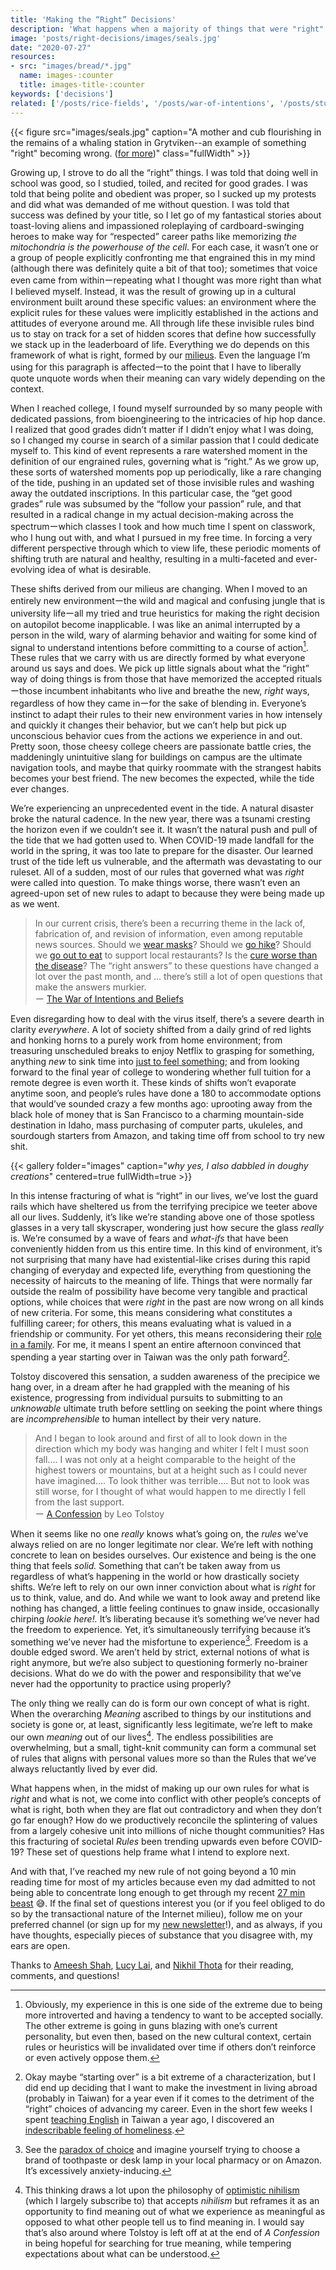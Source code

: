 ```yaml
---
title: 'Making the “Right” Decisions'
description: 'What happens when a majority of things that were "right" are now wrong?'
image: 'posts/right-decisions/images/seals.jpg'
date: "2020-07-27"
resources: 
- src: "images/bread/*.jpg"
  name: images-:counter
  title: images-title-:counter
keywords: ['decisions']
related: ['/posts/rice-fields', '/posts/war-of-intentions', '/posts/student-to-teacher']
---
```


{{< figure src="images/seals.jpg" caption="A mother and cub flourishing in the remains of a whaling station in Grytviken--an example of something \"right\" becoming wrong. ([for more](https://www.instagram.com/spencerchang.photography/))" class="fullWidth" >}}

Growing up, I strove to do all the “right” things. I was told that doing well in school was good, so I studied, toiled, and recited for good grades. I was told that being polite and obedient was proper, so I sucked up my protests and did what was demanded of me without question. I was told that success was defined by your title, so I let go of my fantastical stories about toast-loving aliens and impassioned roleplaying of cardboard-swinging heroes to make way for “respected” career paths like memorizing *the mitochondria is the powerhouse of the cell*. For each case, it wasn’t one or a group of people explicitly confronting me that engrained this in my mind (although there was definitely quite a bit of that too); sometimes that voice even came from withinーrepeating what I thought was more right than what I believed myself. Instead, it was the result of growing up in a cultural environment built around these specific values: an environment where the explicit rules for these values were implicitly established in the actions and attitudes of everyone around me. All through life these invisible rules bind us to stay on track for a set of hidden scores that define how successfully we stack up in the leaderboard of life. Everything we do depends on this framework of what is right, formed by our [milieus](https://www.wineverygame.com/words/milieu.html). Even the language I’m using for this paragraph is affectedーto the point that I have to liberally quote unquote words when their meaning can vary widely depending on the context.

When I reached college, I found myself surrounded by so many people with dedicated passions, from bioengineering to the intricacies of hip hop dance. I realized that good grades didn’t matter if I didn’t enjoy what I was doing, so I changed my course in search of a similar passion that I could dedicate myself to. This kind of event represents a rare watershed moment in the definition of our engrained rules, governing what is “right.” As we grow up, these sorts of watershed moments pop up periodically, like a rare changing of the tide, pushing in an updated set of those invisible rules and washing away the outdated inscriptions. In this particular case, the “get good grades” rule was subsumed by the “follow your passion” rule, and that resulted in a radical change in my actual decision-making across the spectrumーwhich classes I took and how much time I spent on classwork, who I hung out with, and what I pursued in my free time. In forcing a very different perspective through which to view life, these periodic moments of shifting truth are natural and healthy, resulting in a multi-faceted and ever-evolving idea of what is desirable.

These shifts derived from our milieus are changing. When I moved to an entirely new environmentーthe wild and magical and confusing jungle that is university lifeーall my tried and true heuristics for making the right decision on autopilot become inapplicable. I was like an animal interrupted by a person in the wild, wary of alarming behavior and waiting for some kind of signal to understand intentions before committing to a course of action[^1]. These rules that we carry with us are directly formed by what everyone around us says and does. We pick up little signals about what the “right” way of doing things is from those that have memorized the accepted ritualsーthose incumbent inhabitants who live and breathe the new, *right* ways, regardless of how they came inーfor the sake of blending in. Everyone’s instinct to adapt their rules to their new environment varies in how intensely and quickly it changes their behavior, but we can’t help but pick up unconscious behavior cues from the actions we experience in and out. Pretty soon, those cheesy college cheers are passionate battle cries, the maddeningly unintuitive slang for buildings on campus are the ultimate navigation tools, and maybe that quirky roommate with the strangest habits becomes your best friend. The new becomes the expected, while the tide ever changes.

[^1]: Obviously, my experience in this is one side of the extreme due to being more introverted and having a tendency to want to be accepted socially. The other extreme is going in guns blazing with one’s current personality, but even then, based on the new cultural context, certain rules or heuristics will be invalidated over time if others don’t reinforce or even actively oppose them.

We’re experiencing an unprecedented event in the tide. A natural disaster broke the natural cadence. In the new year, there was a tsunami cresting the horizon even if we couldn’t see it. It wasn’t the natural push and pull of the tide that we had gotten used to. When COVID-19 made landfall for the world in the spring, it was too late to prepare for the disaster. Our learned trust of the tide left us vulnerable, and the aftermath was devastating to our ruleset. All of a sudden, most of our rules that governed what was *right* were called into question. To make things worse, there wasn’t even an agreed-upon set of new rules to adapt to because they were being made up as we went.

> In our current crisis, there’s been a recurring theme in the lack of, fabrication of, and revision of information, even among reputable news sources. Should we [wear masks](https://www.theatlantic.com/health/archive/2020/04/coronavirus-pandemic-airborne-go-outside-masks/609235/)? Should we [go hike](https://www.cnn.com/travel/article/hiking-beach-coronavirus/index.html)? Should we [go out to eat](https://www.click2houston.com/news/local/2020/02/24/heres-how-you-can-show-your-support-for-chinatown-and-get-a-free-beer/) to support local restaurants? Is the [cure worse than the disease](https://www.nytimes.com/2020/03/07/world/asia/china-coronavirus-cost.html)? The “right answers” to these questions have changed a lot over the past month, and ... there’s still a lot of open questions that make the answers murkier.\
> ー [The War of Intentions and Beliefs](/posts/war-of-intentions/)

Even disregarding how to deal with the virus itself, there’s a severe dearth in clarity *everywhere*. A lot of society shifted from a daily grind of red lights and honking horns to a purely work from home environment; from treasuring unscheduled breaks to enjoy Netflix to grasping for something, anything *new* to sink time into [just to feel something](https://www.vox.com/the-highlight/2020/5/19/21221008/how-to-bake-bread-pandemic-yeast-flour-baking-ken-forkish-claire-saffitz); and from looking forward to the final year of college to wondering whether full tuition for a remote degree is even worth it. These kinds of shifts won’t evaporate anytime soon, and people’s rules have done a 180 to accommodate options that would’ve sounded crazy a few months ago: uprooting away from the black hole of money that is San Francisco to a charming mountain-side destination in Idaho, mass purchasing of computer parts, ukuleles, and sourdough starters from Amazon, and taking time off from school to try new shit.

{{< gallery folder="images" caption="*why yes, I also dabbled in doughy creations*" centered=true fullWidth=true >}}

In this intense fracturing of what is “right” in our lives, we’ve lost the guard rails which have sheltered us from the terrifying precipice we teeter above all our lives. Suddenly, it’s like we’re standing above one of those spotless glasses in a very tall skyscraper, wondering just how secure the glass *really* is. We’re consumed by a wave of fears and *what-ifs* that have been conveniently hidden from us this entire time. In this kind of environment, it’s not surprising that many have had existential-like crises during this rapid changing of everyday and expected life, everything from questioning the necessity of haircuts to the meaning of life. Things that were normally far outside the realm of possibility have become very tangible and practical options, while choices that were *right* in the past are now wrong on all kinds of new criteria. For some, this means considering what constitutes a fulfilling career; for others, this means evaluating what is valued in a friendship or community. For yet others, this means reconsidering their [role in a family](https://www.nytimes.com/2020/05/16/world/asia/coronavirus-japan-household-work.html). For me, it means I spent an entire afternoon convinced that spending a year starting over in Taiwan was the only path forward[^2].

[^2]: Okay maybe “starting over” is a bit extreme of a characterization, but I did end up deciding that I want to make the investment in living abroad (probably in Taiwan) for a year even if it comes to the detriment of the “right” choices of advancing my career. Even in the short few weeks I spent [teaching English](/posts/student-to-teacher) in Taiwan a year ago, I discovered an [indescribable feeling of homeliness](/posts/rice-fields/).

Tolstoy discovered this sensation, a sudden awareness of the precipice we hang over, in a dream after he had grappled with the meaning of his existence, progressing from individual pursuits to submitting to an *unknowable* ultimate truth before settling on seeking the point where things are *incomprehensible* to human intellect by their very nature.

> And I began to look around and first of all to look down in the direction which my body was hanging and whiter I felt I must soon fall.... I was not only at a height comparable to the height of the highest towers or mountains, but at a height such as I could never have imagined.... To look thither was terrible.... But not to look was still worse, for I thought of what would happen to me directly I fell from the last support.\
> ー [A Confession](https://www.goodreads.com/book/show/26244.A_Confession) by Leo Tolstoy

When it seems like no one *really* knows what’s going on, the *rules* we’ve always relied on are no longer legitimate nor clear. We’re left with nothing concrete to lean on besides ourselves. Our existence and being is the one thing that feels *solid.* Something that can’t be taken away from us regardless of what’s happening in the world or how drastically society shifts. We’re left to rely on our own inner conviction about what is *right* for us to think, value, and do. And while we want to look away and pretend like nothing has changed, a little feeling continues to gnaw inside, occasionally chirping *lookie here!.* It’s liberating because it’s something we’ve never had the freedom to experience. Yet, it’s simultaneously terrifying because it’s something we’ve never had the misfortune to experience[^3]. Freedom is a double edged sword. We aren’t held by strict, external notions of what is right anymore, but we’re also subject to questioning formerly no-brainer decisions. What do we do with the power and responsibility that we’ve never had the opportunity to practice using properly?

[^3]: See the [paradox of choice](https://www.ted.com/talks/barry_schwartz_the_paradox_of_choice?language=en) and imagine yourself trying to choose a brand of toothpaste or desk lamp in your local pharmacy or on Amazon. It’s excessively anxiety-inducing.

The only thing we really can do is form our own concept of what is right. When the overarching *Meaning* ascribed to things by our institutions and society is gone or, at least, significantly less legitimate, we’re left to make our own *meaning* out of our lives[^4]. The endless possibilities are overwhelming, but a small, tight-knit community can form a communal set of rules that aligns with personal values more so than the Rules that we’ve always reluctantly lived by ever did.

[^4]: This thinking draws a lot upon the philosophy of [optimistic nihilism](https://www.youtube.com/watch?v=MBRqu0YOH14&vl=en) (which I largely subscribe to) that accepts *nihilism* but reframes it as an opportunity to find meaning out of what we experience as meaningful as opposed to what other people tell us to find meaning in. I would say that’s also around where Tolstoy is left off at at the end of *A Confession* in being hopeful for searching for true meaning, while tempering expectations about what can be understood.

What happens when, in the midst of making up our own rules for what is *right* and what is not, we come into conflict with other people’s concepts of what is right, both when they are flat out contradictory and when they don’t go far enough? How do we productively reconcile the splintering of values from a largely cohesive unit into millions of niche thought communities? Has this fracturing of societal *Rules* been trending upwards even before COVID-19? These set of questions help frame what I intend to explore next.

And with that, I’ve reached my new rule of not going beyond a 10 min reading time for most of my articles because even my dad admitted to not being able to concentrate long enough to get through my recent [27 min beast](/posts/war-of-intentions/) 😅. If the final set of questions interest you (or if you feel obliged to do so by the transactional nature of the Internet milieu), follow me on your preferred channel (or sign up for my [new newsletter](https://spencerchang.substack.com/p/coming-soon?r=2037y&utm_campaign=post&utm_medium=web&utm_source=copy)!), and as always, if you have thoughts, especially pieces of substance that you disagree with, my ears are open.

Thanks to [Ameesh Shah](https://scholar.google.com/citations?hl=en&user=x_GpAaAAAAAJ), [Lucy Lai](https://lucyblogs.wordpress.com/), and [Nikhil Thota](http://nikhilthota.com) for their reading, comments, and questions!
